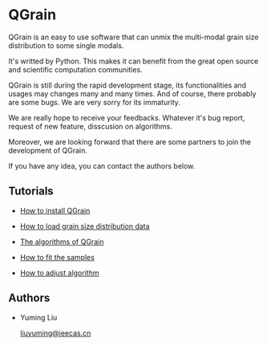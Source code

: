 # QGrain

QGrain is an easy to use software that can unmix the multi-modal grain size distribution to some single modals.

It's writted by Python. This makes it can benefit from the great open source and scientific computation communities.

QGrain is still during the rapid development stage, its functionalities and usages may changes many and many times. And of course, there probably are some bugs. We are very sorry for its immaturity.

We are really hope to receive your feedbacks. Whatever it's bug report, request of new feature, disscusion on algorithms.

Moreover, we are looking forward that there are some partners to join the development of QGrain.

If you have any idea, you can contact the authors below.

## Tutorials

* [How to install QGrain](./tutorials/install)

* [How to load grain size distribution data](./tutorials/load_data)

* [The algorithms of QGrain](./tutorials/algorithm)

* [How to fit the samples](./tutorials/fit)

* [How to adjust algorithm](./tutorials/adjust_algorithm)

## Authors

* Yuming Liu

  <a href="mailto:\\liuyuming@ieecas.cn">liuyuming@ieecas.cn</a>

